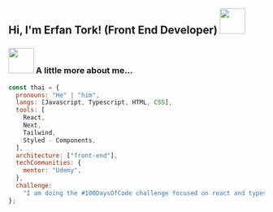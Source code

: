 <h2> Hi, I'm Erfan Tork! (Front End Developer) <img src="https://media.giphy.com/media/mGcNjsfWAjY5AEZNw6/giphy.gif" width="50"></h2>

### <img src="https://media.giphy.com/media/VgCDAzcKvsR6OM0uWg/giphy.gif" width="50"> A little more about me...

```javascript
const thai = {
  pronouns: "He" | "him",
  langs: [Javascript, Typescript, HTML, CSS],
  tools: [
    React,
    Next,
    Tailwind,
    Styled - Components,
  ],
  architecture: ["front-end"],
  techCommunities: {
    mentor: "Udemy",
  },
  challenge:
    "I am doing the #100DaysOfCode challenge focused on react and typescript",
};
```

<!-- 2 -->

```
